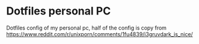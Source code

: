 # Dotfiles personal PC
Dotfiles config of my personal pc, half of the config is copy from https://www.reddit.com/r/unixporn/comments/1fu4839/i3gruvdark_is_nice/
